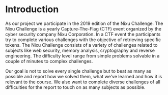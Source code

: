 # Introduction

As our project we participate in the 2019 edition of the Nixu Challenge. The Nixu Challenge is a yearly Capture-The-Flag (CTF) event organized by the cyber security company Nixu Corporation. In a CTF event the participants try to complete various challenges with the objective of retrieving specific tokens. The Nixu Challenge consists of a variety of challenges related to subjects like web security, memory analysis, cryptography and reverse engineering. The difficulty level range from simple problems solvable in a couple of minutes to complex challenges.

Our goal is not to solve every single challenge but to beat as many as possible and report how we solved them, what we've learned and how it is relevant to the course. We also want to complete diverse challenges of all difficulties for the report to touch on as many subjects as possible.

